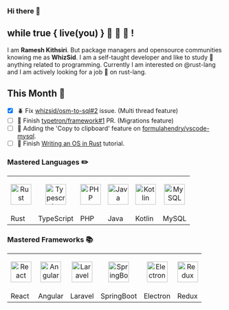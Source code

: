 ### Hi there 👋
## while true { live(you) } :pray: :pray: :pray: !

I am **Ramesh Kithsiri**. But package managers and opensource communities knowing me as **WhizSid**. I am a self-taught developer and like to study :school: anything related to programming. Currently I am interested on @rust-lang and I am actively looking for a job :briefcase: on rust-lang.

## This Month :calendar:

- [x] :beetle: Fix [whizsid/osm-to-sql#2](https://github.com/whizsid/osm-to-sql/issues/2) issue. (Multi thread feature)
- [ ] :rocket: Finish [typetron/framework#1](https://github.com/typetron/framework/pull/1) PR. (Migrations feature)
- [ ] :rocket: Adding the 'Copy to clipboard' feature on [formulahendry/vscode-mysql](https://github.com/formulahendry/vscode-mysql).
- [ ] :blue_book: Finish [Writing an OS in Rust](https://os.phil-opp.com/) tutorial.

### Mastered Languages :pencil2:
|  |  |  | | | |
| ------------- | ------------- | ------------- | ------------- | ------------- | ------------- | 
| <p align="center"><img width="48" alt="Rust" src="https://simpleicons.org/icons/rust.svg" /> </p> | <p align="center"><img align="center" width="48" alt="Typescript" src="https://simpleicons.org/icons/typescript.svg" /> </p>  | <p align="center"><img align="center" width="48" alt="PHP" src="https://simpleicons.org/icons/php.svg" /> </p> | <p align="center"><img align="center" width="48" alt="Java" src="https://simpleicons.org/icons/java.svg" /> </p>  |<p align="center"><img align="center" width="48" alt="Kotlin" src="https://simpleicons.org/icons/kotlin.svg" /> </p>  | <p align="center"><img align="center" width="48" alt="MySQL" src="https://simpleicons.org/icons/mysql.svg" /> </p>  |
| Rust  | TypeScript  | PHP |Java  | Kotlin  | MySQL  |

### Mastered Frameworks :books:
|  |  |  | | | |
| ------------- | ------------- | ------------- | ------------- | ------------- | ------------- | 
| <p align="center"><img width="48" alt="React" src="https://simpleicons.org/icons/react.svg" /> </p> | <p align="center"><img align="center" width="48" alt="Angular" src="https://simpleicons.org/icons/angular.svg" /> </p>  | <p align="center"><img align="center" width="48" alt="Laravel" src="https://simpleicons.org/icons/laravel.svg" /> </p> | <p align="center"><img align="center" width="48" alt="SpringBoot" src="https://simpleicons.org/icons/spring.svg" /> </p>  |<p align="center"><img align="center" width="48" alt="Electron" src="https://simpleicons.org/icons/electron.svg" /> </p>  | <p align="center"><img align="center" width="48" alt="Redux" src="https://simpleicons.org/icons/redux.svg" /> </p>  |
| React  | Angular  | Laravel |SpringBoot  | Electron  | Redux  |

